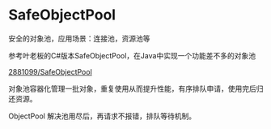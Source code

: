 # SafeObjectPool
安全的对象池，应用场景：连接池，资源池等

参考叶老板的C#版本SafeObjectPool，在Java中实现一个功能差不多的对象池

[2881099/SafeObjectPool](https://github.com/2881099/SafeObjectPool)

对象池容器化管理一批对象，重复使用从而提升性能，有序排队申请，使用完后归还资源。

ObjectPool 解决池用尽后，再请求不报错，排队等待机制。
